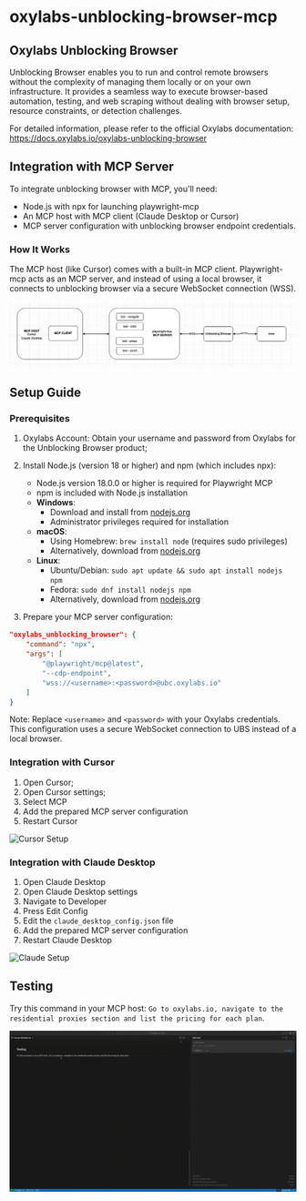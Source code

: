 # oxylabs-unblocking-browser-mcp

## Oxylabs Unblocking Browser

Unblocking Browser enables you to run and control remote browsers without the complexity of managing them locally or on your own infrastructure. It provides a seamless way to execute browser-based automation, testing, and web scraping without dealing with browser setup, resource constraints, or detection challenges.

For detailed information, please refer to the official Oxylabs documentation: https://docs.oxylabs.io/oxylabs-unblocking-browser

## Integration with MCP Server

To integrate unblocking browser with MCP, you'll need:
- Node.js with npx for launching playwright-mcp
- An MCP host with MCP client (Claude Desktop or Cursor)
- MCP server configuration with unblocking browser endpoint credentials.

### How It Works

The MCP host (like Cursor) comes with a built-in MCP client. Playwright-mcp acts as an MCP server, and instead of using a local browser, it connects to unblocking browser via a secure WebSocket connection (WSS).

![MCP Architecture](resources/mcp.png)

## Setup Guide

### Prerequisites

1. Oxylabs Account: Obtain your username and password from Oxylabs for the Unblocking Browser product;

2. Install Node.js (version 18 or higher) and npm (which includes npx):
   - Node.js version 18.0.0 or higher is required for Playwright MCP
   - npm is included with Node.js installation
   - **Windows**: 
     - Download and install from [nodejs.org](https://nodejs.org/)
     - Administrator privileges required for installation
   - **macOS**:
     - Using Homebrew: `brew install node` (requires sudo privileges)
     - Alternatively, download from [nodejs.org](https://nodejs.org/)
   - **Linux**:
     - Ubuntu/Debian: `sudo apt update && sudo apt install nodejs npm`
     - Fedora: `sudo dnf install nodejs npm`
     - Alternatively, download from [nodejs.org](https://nodejs.org/)

3. Prepare your MCP server configuration:

```json
"oxylabs_unblocking_browser": {
    "command": "npx",
    "args": [
        "@playwright/mcp@latest",
        "--cdp-endpoint",
        "wss://<username>:<password>@ubc.oxylabs.io"
    ]
}
```

Note: Replace `<username>` and `<password>` with your Oxylabs credentials. This configuration uses a secure WebSocket connection to UBS instead of a local browser.

### Integration with Cursor

1. Open Cursor;
2. Open Cursor settings;
3. Select MCP
4. Add the prepared MCP server configuration
5. Restart Cursor

![Cursor Setup](resources/cursor_setup.gif)

### Integration with Claude Desktop

1. Open Claude Desktop
2. Open Claude Desktop settings
3. Navigate to Developer
4. Press Edit Config
3. Edit the `claude_desktop_config.json` file
4. Add the prepared MCP server configuration
5. Restart Claude Desktop

![Claude Setup](resources/claude_setup.gif)


## Testing

Try this command in your MCP host: `Go to oxylabs.io, navigate to the residential proxies section and list the pricing for each plan`.

![Claude Setup](resources/testing_mcp.gif)
